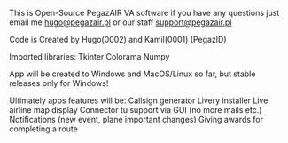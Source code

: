 This is Open-Source PegazAIR VA software
if you have any questions just email me hugo@pegazair.pl or our staff support@pegazair.pl

Code is Created by Hugo(0002) and Kamil(0001)  (PegazID)

Imported libraries:
Tkinter
Colorama
Numpy

App will be created to Windows and MacOS/Linux so far, but stable releases only for Windows!

Ultimately apps features will be:
Callsign generator
Livery installer
Live airline map display
Connector tu support via GUI (no more mails etc.)
Notifications (new event, plane important changes)
Giving awards for completing a route
